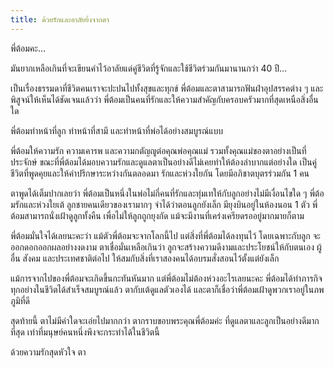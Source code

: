 ```yaml
---
title: ด้วยรักและอาลัยยิ่งจากตา
---
```



พี่ต้อมคะ…

มันยากเหลือเกินที่จะเขียนคำไว้อาลัยแด่คู่ชีวิตที่รู้จักและใช้ชีวิตร่วมกันมานานกว่า 40 ปี…

เป็นเรื่องธรรมดาที่ชีวิตคนเราจะปะปนไปทั้งสุขและทุกข์ พี่ต้อมและตาสามารถฟันฝ่าอุปสรรคต่าง ๆ และพิสูจน์ให้เห็นได้ชัดเจนแล้วว่า พี่ต้อมเป็นคนที่รักและให้ความสำคัญกับครอบครัวมากที่สุดเหนือสิ่งอื่นใด

พี่ต้อมทำหน้าที่ลูก ทำหน้าที่สามี และทำหน้าที่พ่อได้อย่างสมบูรณ์แบบ

พี่ต้อมให้ความรัก ความเคารพ และความกตัญญูต่อคุณพ่อคุณแม่ รวมทั้งคุณแม่ของตาอย่างเป็นที่ประจักษ์ ขณะที่พี่ต้อมได้มอบความรักและดูแลตาเป็นอย่างดีไม่เคยทำให้ต้องลำบากแต่อย่างใด เป็นคู่ชีวิตที่พูดคุยและให้คำปรึกษาระหว่างกันตลอดมา รักและห่วงใยกัน โดยมีอภิชาตบุตรร่วมกัน 1 คน

ตาพูดได้เต็มปากเลยว่า พี่ต้อมเป็นหนึ่งในพ่อไม่กี่คนที่รักและทุ่มเทให้กับลูกอย่างไม่มีเงื่อนไขใด ๆ พี่ต้อมรักและห่วงใยเต้ ลูกชายคนเดียวของเรามากๆ  จำได้ว่าตอนลูกยังเล็ก มียุงบินอยู่ในห้องนอน 1 ตัว พี่ต้อมสามารถนั่งเฝ้าดูลูกทั้งคืน เพื่อไม่ให้ลูกถูกยุงกัด แม้จะมีงานที่เคร่งเครียดรออยู่มากมายก็ตาม

พี่ต้อมมั่นใจได้เลยนะคะว่า แม้ตัวพี่ต้อมจะจากโลกนี้ไป แต่สิ่งที่พี่ต้อมได้ลงทุนไว้ โดยเฉพาะกับลูก จะออกดอกออกผลอย่างงดงาม ตาเชื่อมั่นเหลือเกินว่า ลูกจะสร้างความดีงามและประโยชน์ให้กับตนเอง ผู้อื่น สังคม และประเทศชาติต่อไป ให้สมกับสิ่งที่เราสองคนได้อบรมสั่งสอนไว้ตั้งแต่ยังเล็ก

แม้การจากไปของพี่ต้อมจะเกิดขึ้นกะทันหันมาก แต่พี่ต้อมไม่ต้องห่วงอะไรเลยนะคะ พี่ต้อมได้ทำภารกิจทุกอย่างในชีวิตได้สำเร็จสมบูรณ์แล้ว ตากับเต้ดูแลตัวเองได้ และตาก็เชื่อว่าพี่ต้อมเฝ้าดูพวกเราอยู่ในภพภูมิที่ดี

สุดท้ายนี้ ตาไม่มีคำใดจะเอ่ยไปมากกว่า ตากราบขอบพระคุณพี่ต้อมค่ะ ที่ดูแลตาและลูกเป็นอย่างดีมากที่สุด เท่าที่มนุษย์คนหนึ่งพึงจะกระทำได้ในชีวิตนี้

ด้วยความรักสุดหัวใจ
ตา

